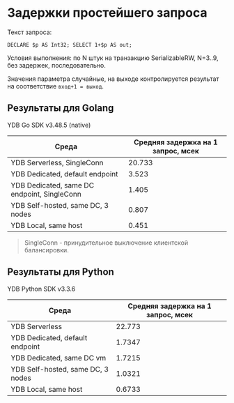 # Задержки простейшего запроса

Текст запроса:

```yql
DECLARE $p AS Int32; SELECT 1+$p AS out;
```

Условия выполнения: по N штук на транзакцию SerializableRW, N=3..9, без задержек, последовательно.

Значения параметра случайные, на выходе контролируется результат на соответствие `вход+1 = выход`.

## Результаты для Golang

YDB Go SDK v3.48.5 (native)

| Среда | Средняя задержка на 1 запрос, мсек |
| ----- | ---------------------------------- |
| YDB Serverless, SingleConn | 20.733 |
| YDB Dedicated, default endpoint | 3.523 |
| YDB Dedicated, same DC endpoint, SingleConn | 1.405 |
| YDB Self-hosted, same DC, 3 nodes | 0.807 |
| YDB Local, same host | 0.451 |

> SingleConn - принудительное выключение клиентской балансировки.

## Результаты для Python

YDB Python SDK v3.3.6

| Среда | Средняя задержка на 1 запрос, мсек |
| ----- | ---------------------------------- |
| YDB Serverless | 22.773 |
| YDB Dedicated, default endpoint | 1.7347 |
| YDB Dedicated, same DC vm | 1.7215 |
| YDB Self-hosted, same DC, 3 nodes | 1.0321 |
| YDB Local, same host | 0.6733 |

